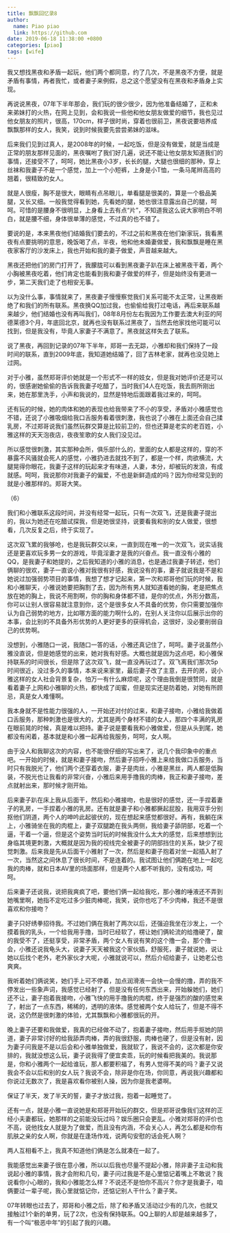```yaml
---
title: 飘飘回忆录8
author:
  name: Piao piao
  link: https://github.com
date: 2019-06-18 11:38:00 +0800
categories: [piao]
tags: [wife]
---
```


我又想找黑夜和矛盾一起玩，他们两个都同意，约了几次，不是黑夜不方便，就是矛盾有事情，再者我忙，或者妻子来例假，总之这个愿望没有在黑夜和矛盾身上实现。

再说说黑夜，07年下半年那会，我们玩的很少很少，因为他准备结婚了，正和未来弟妹打的火热，在网上见到，会和我说一些他和他女朋友做爱的细节，我也见过他女朋友的照片，很高，170cm，样子很时尚，穿着也很前卫，黑夜说要培养成飘飘那样的女人，我笑，说到时候我要先尝尝弟妹的滋味。

后来我们见到过真人，是2008年的时候，一起吃饭，但是没有做爱，就是当成是正常的朋友那样见面的，黑夜嘱咐了我们好几遍，说还不能让他女朋友知道我们的事情，还接受不了，呵呵，她比黑夜小3岁，长长的腿，大腿也很细的那种，穿上丝袜和我妻子不是一个感觉，加上一个小短裤，上身是小T恤，一条马尾辫高高的翘着，很精致的女人。

就是人很瘦，胸不是很大，眼睛有点吊眼儿，单看腿是很美的，算是一个极品美腿，又长又细。一般我觉得看到她，先看她的腿，她也很注意露出自己的腿，呵呵。可惜的是腰身不很明显，上身看上去有点“片”，不知道我这么说大家明白不明白，就是腰不细，身体很单薄的感觉，不过真的也不错了。

要说的是，本来黑夜他们结婚我们要去的，不过之前和黑夜在他们新家玩，我看黑夜有点要挑明的意思，晚饭喝了点，半夜，他和他未婚妻做爱，我和飘飘是睡在黑夜家客厅的沙发床上，我也开始和我的妻子做爱，声音越来越大。

黑夜还把他们的房门打开了，我朦胧可以看到黑夜妻子趴在床上被黑夜干着，两个小胸被黑夜吃着，他们肯定也能看到我和妻子做爱的样子，但是始终没有更进一步，第二天我们走了也相安无事。

以为没什么事，事情就来了，黑夜妻子慢慢察觉我们关系可能不太正常，让黑夜断绝了和我们的所有联系。黑夜换QQ加过我，也偷偷给我打过电话，再后来联系越来越少，他们结婚也没有再叫我们，08年8月份左右我因为工作要去澳大利亚的阿德莱德3个月，年底回北京，就再也没有联系过黑夜了，当然去他家找他可能可以找到，但是我没有，毕竟人家妻子不满意了。黑夜就这样失去了联系。

说了黑夜，再回到记录的07年下半年，郑哥一去无踪，小雅却和我们保持了一段时间的联系，直到2009年底，我知道她结婚了，回了吉林老家，就再也没见她上过网。

对于小雅，虽然郑哥评价她就是一个形式不一样的妓女，但是我对她评价还是可以的，很感谢她偷偷的告诉我我妻子吃醋了，当时我们4人在吃饭，我去厕所刚出来，她在那里洗手，小声和我说的，显然是特地后面跟着我过来的，呵呵。

还有玩的时候，她的肉体和她的表现也给我带来了不小的享受，矛盾对小雅感觉也不错，还说了小雅吸烟给我口舌服务看着很刺激，我也说了小雅在上面还会自己揉乳房，不过郑哥说我们虽然玩群交算是比较前卫的，但也还算是老实的老百姓，小雅这样的天天泡夜店，夜夜笙歌的女人我们没见过。

所以感觉很刺激，其实那种会所，俱乐部什么的，里面的女人都是这样的，穿的不暴露不风骚就会死人的感觉，小雅扔进去就找不到了，都是一个样，肉欲横流，大腿晃得你眼花，我妻子这样的玩起来才有味道，人妻，本分，却被玩的发浪，有成就感。呵呵，我说那你对我妻子的偏爱，不也是新鲜造成的吗？因为你经常见到的就是小雅那样的。郑哥大笑。

（6）

我们和小雅联系这段时间，并没有经常一起玩，只有一次双飞，还是我妻子提出的，我以为她还在吃醋试探我，但是她很坚持，说要看我和别的女人做爱，很想看，几次反复之后，终于实现了。

这次双飞累的我够呛，也是我玩群交以来，一直到现在唯一的一次双飞，说实话我还是更喜欢玩多男一女的游戏，毕竟淫妻才是我的兴奋点。我一直没有小雅的QQ，是我妻子和她提的，之后我知道的小雅的消息，也是通过我妻子转述，他们俩聊的很欢，妻子一直说小雅对我很有好感，我说没有的事，妻子就说我是不是和她说过加强弱势项目的事情，我想了想才记起来，第一次和郑哥他们玩的时候，我和小雅聊天，小雅说她要把胸割了去，因为所有男人就知道看她的胸，老是把焦点放在她的胸上，我说不用割啊，你的胸和身体都不错，是你的优点，外形分数高，你可以让别人很容易就注意到你，这个是很多女人不具备的优势，你只需要加强你认为自己弱势的地方，比如哪方面的能力啊什么的，在别人关注你以后展示出你的本事，会比别的不具备外形优势的人更好更多的获得机会，这很好，没必要削弱自己的优势啊。

没想到，小雅随口一说，我随口一答的话，小雅还真记住了，呵呵。妻子说虽然小雅没直说，但是她感觉的出来，她对我有好感。大概也就是因为这点吧，和小雅保持联系的时间很长，但是除了这次双飞，就一直没再玩过了。双飞离我们那次5p时间很近，没过多久的事情，本来说来家里，最后妻子改了主意，去开的房，说小雅这样的女人社会背景复杂，怕万一有什么麻烦呢，这个理由我倒是很赞同，就是看着妻子上网和小雅聊的火热，都快成了闺蜜，但是现实还是防着她，对她有所顾忌，真是女人难懂啊。

我本身就不是性能力很强的人，一开始还对付的过来，和妻子接吻，小雅给我做着口舌服务，那种刺激也是很大的，尤其是两个身材不错的女人，那四个丰满的乳房在眼前晃的时候，真是难以把持。妻子说是要看我和小雅做爱，但是从头到尾，她都没有闲着，基本就是和小雅一起再给我服务，呵呵，女人啊。

由于没人和我聊这次的内容，也不能很仔细的写出来了，说几个我印象中的重点吧。一开始的时候，就是和妻子接吻，然后妻子招呼小雅上来给我做口舌服务，当时只有我脱光了，他们两个还穿着衣服，妻子是肉丝，小雅是黑丝，两人都是低胸装，不脱光也让我看的非常兴奋，小雅后来用手撸我的肉棒，我正和妻子接吻，差点就射出来，那时候才刚开始。

后来妻子趴在床上我从后面干，然后和小雅接吻，也是很好的感觉，还一手捏着妻子的乳房，一手捏着小雅的乳房。还有就是妻子和小雅都撅起屁股，我用双手分别抠他们阴道，两个人的呻吟此起彼伏的，现在想起来感觉都很好。再有，我躺在床上，小雅骑坐在我的肉棍上，妻子双腿跪在我头两侧，我给妻子舔阴部，吃着一个逼，干着一个逼，但是这个姿势当时玩的时候我没什么太大的感觉，后来想想到比身临其境更刺激，大概就是因为我的视线完全被妻子的阴部挡住的关系，缺少了视觉刺激。后来我是先从后面干小雅射了一次，然后是和妻子抱着对坐一起插入射了一次，当然这之间休息了很长时间，不是连着的。我试图让他们俩跪在地上一起吃我的肉棒，就和日本AV里的场面那样，但是两个人都不听我的，没有成功，呵呵。

后来妻子还说我，说把我爽疯了吧，要他们俩一起给我吃，那小雅的唾液还不弄到她嘴里啊，她指不定吃过多少脏肉棒呢，我笑，说你也吃了不少肉棒，我还不是很喜欢和你接吻？

妻子只好绣拳招待我。不过她们俩在我射了两次以后，还强迫我坐在沙发上，一个摸着我的乳头，一个给我用手撸，当时已经软了，楞让她们俩轮流的给撸硬了，酸的我受不了，还挺享受，非常矛盾，两个女人有说有笑的这个撸一会，那个撸一会，小雅还说我龟头大，说妻子天天被我这个家伙插，舒服死，妻子就说她，说让她以后找个老外，老外家伙才大呢，小雅就说可以，然后介绍给妻子，让她老公也爽爽。

我听着她们俩说笑，她们手上可不停着，加点润滑液一会快一会慢的撸，弄的我不停发出一些象声词，我感觉已经射了，但是没有任何东西出来，开始躲她们，她们还不让，妻子抱着我接吻，小雅飞快的用手撸我的肉棍，终于是强烈的酸的感觉来了，射出了一点东西，稀稀的，透明的液体。感觉被两个女人给玩了，但是不得不说，这仍然是很刺激的体验，尤其飘飘和小雅都很玩的开。

晚上妻子还要和我做爱，我真的已经做不动了，抱着妻子接吻，然后用手抠她的阴道，妻子非常讨好的给我舔弄肉棒，弄的我很舒服，肉棒也硬了，但是没有射，因为妻子问我是不是以后会和小雅单独做爱，我就软了，我说不会的，这次都是你安排的，我就没想这么玩，妻子说我得了便宜卖乖，玩的时候看把我美的。我说那是，你和小雅两个一起给谁玩，那人都要积福了，有男人觉得不美的吗？妻子又说我会不会以后和别的女人玩？我说不会，除非是你在场，你同意，再说我兴趣都和你说过无数次了，我是喜欢看你被别人操，因为你是我老婆啊。

保证了半天，发了半天的誓，妻子才放过我，抱着一起睡觉了。

还有一点，就是小雅一直说她是和郑哥开始玩的群交，但是郑哥说像我们这样的正经小夫妻都玩，她那样的之前能没玩过吗？娱乐圈只会更乱。小雅对郑哥的评价也不高，说他找女人就是为了做爱，而且没有内涵，不会关心人，再怎么都是和你有肌肤之亲的女人啊，你就是在逢场作戏，说两句安慰的话会死人啊？

两人互相看不上，我真不知道他们俩是怎么就凑在一起了。

我能感觉出来妻子很在意小雅，所以以后我也尽量不提起小雅，除非妻子主动和我说起小雅的事情，我才会附和几句，妻子问过我是不是心里惦记着嘴上不敢说？我说看你小心眼的，我和小雅能怎么样？不说还不是怕你不高兴？你才是我妻子，咱俩要过一辈子呢，我心里就惦记你，还惦记别人干什么？妻子笑。

07年转眼也过去了，郑哥和小雅之后，除了和矛盾又活动过少有的几次，也就又接触过1个新的单男，玩了2次，也没有保持联系。QQ上聊的人却是越来越多了，有一个叫“极恶中年”的引起了我的兴趣。